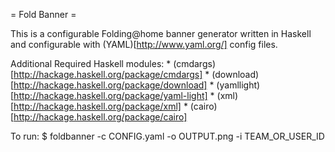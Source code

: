 = Fold Banner =

This is a configurable Folding@home banner generator written in Haskell and
configurable with (YAML)[http://www.yaml.org/] config files.

Additional Required Haskell modules:
    * (cmdargs)[http://hackage.haskell.org/package/cmdargs]
    * (download)[http://hackage.haskell.org/package/download]
    * (yamllight)[http://hackage.haskell.org/package/yaml-light]
    * (xml)[http://hackage.haskell.org/package/xml]
    * (cairo)[http://hackage.haskell.org/package/cairo]

To run:
    $ foldbanner -c CONFIG.yaml -o OUTPUT.png -i TEAM_OR_USER_ID
